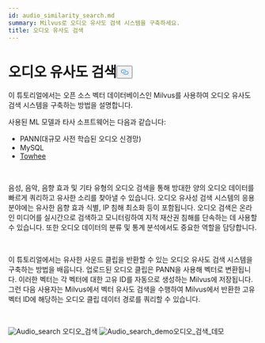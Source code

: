 ```yaml
---
id: audio_similarity_search.md
summary: Milvus로 오디오 유사도 검색 시스템을 구축하세요.
title: 오디오 유사도 검색
---
```

<h1 id="Audio-Similarity-Search" class="common-anchor-header">오디오 유사도 검색<button data-href="#Audio-Similarity-Search" class="anchor-icon" translate="no">
      <svg translate="no"
        aria-hidden="true"
        focusable="false"
        height="20"
        version="1.1"
        viewBox="0 0 16 16"
        width="16"
      >
        <path
          fill="#0092E4"
          fill-rule="evenodd"
          d="M4 9h1v1H4c-1.5 0-3-1.69-3-3.5S2.55 3 4 3h4c1.45 0 3 1.69 3 3.5 0 1.41-.91 2.72-2 3.25V8.59c.58-.45 1-1.27 1-2.09C10 5.22 8.98 4 8 4H4c-.98 0-2 1.22-2 2.5S3 9 4 9zm9-3h-1v1h1c1 0 2 1.22 2 2.5S13.98 12 13 12H9c-.98 0-2-1.22-2-2.5 0-.83.42-1.64 1-2.09V6.25c-1.09.53-2 1.84-2 3.25C6 11.31 7.55 13 9 13h4c1.45 0 3-1.69 3-3.5S14.5 6 13 6z"
        ></path>
      </svg>
    </button></h1><p>이 튜토리얼에서는 오픈 소스 벡터 데이터베이스인 Milvus를 사용하여 오디오 유사도 검색 시스템을 구축하는 방법을 설명합니다.</p>
<p>사용된 ML 모델과 타사 소프트웨어는 다음과 같습니다:</p>
<ul>
<li>PANN(대규모 사전 학습된 오디오 신경망)</li>
<li>MySQL</li>
<li><a href="https://towhee.io/">Towhee</a></li>
</ul>
<p></br></p>
<p>음성, 음악, 음향 효과 및 기타 유형의 오디오 검색을 통해 방대한 양의 오디오 데이터를 빠르게 쿼리하고 유사한 소리를 찾아낼 수 있습니다. 오디오 유사성 검색 시스템의 응용 분야에는 유사한 음향 효과 식별, IP 침해 최소화 등이 포함됩니다. 오디오 검색은 온라인 미디어를 실시간으로 검색하고 모니터링하여 지적 재산권 침해를 단속하는 데 사용할 수 있습니다. 또한 오디오 데이터의 분류 및 통계 분석에서도 중요한 역할을 담당합니다.</p>
<p></br></p>
<p>이 튜토리얼에서는 유사한 사운드 클립을 반환할 수 있는 오디오 유사도 검색 시스템을 구축하는 방법을 배웁니다. 업로드된 오디오 클립은 PANN을 사용해 벡터로 변환됩니다. 이러한 벡터는 각 벡터에 대한 고유 ID를 자동으로 생성하는 Milvus에 저장됩니다. 그런 다음 사용자는 Milvus에서 벡터 유사도 검색을 수행하여 Milvus에서 반환한 고유 벡터 ID에 해당하는 오디오 클립 데이터 경로를 쿼리할 수 있습니다.</p>
<p><br/></p>
<p>
  
   <span class="img-wrapper"> <img translate="no" src="/docs/v2.4.x/assets/audio_search.png" alt="Audio_search" class="doc-image" id="audio_search" />
   </span> <span class="img-wrapper"> <span>오디오_검색</span> </span> <span class="img-wrapper"> <img translate="no" src="/docs/v2.4.x/assets/audio_search_demo.png" alt="Audio_search_demo" class="doc-image" id="audio_search_demo" /><span>오디오_검색_데모</span> </span></p>
